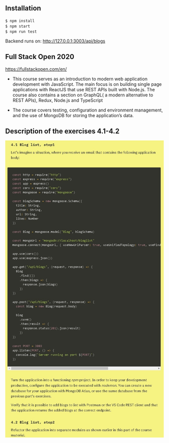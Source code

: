 ## Installation
`$ npm install` \
`$ npm start` \
`$ npm run test` 

Backend runs on: http://127.0.0.1:3003/api/blogs

## Full Stack Open 2020
https://fullstackopen.com/en/

- This course serves as an introduction to modern web application development with JavaScript. The main focus is on building single page applications with ReactJS that use REST APIs built with Node.js. The course also contains a section on GraphQL( a modern alternative to REST APIs), Redux, Node.js and TypeScript

- The course covers testing, configuration and environment management, and the use of MongoDB for storing the application’s data.

## Description of the exercises 4.1-4.2
![](https://github.com/ufuk-techclass/FullStack2020/blob/Part4-exercise4.1-4.2-blog_list_application/README-exercise4.1-4.2.jpg)
